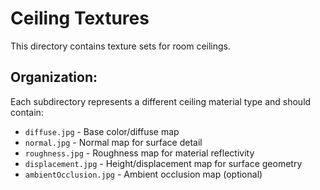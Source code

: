 # Ceiling Textures

This directory contains texture sets for room ceilings.

## Organization:
Each subdirectory represents a different ceiling material type and should contain:
- `diffuse.jpg` - Base color/diffuse map
- `normal.jpg` - Normal map for surface detail  
- `roughness.jpg` - Roughness map for material reflectivity
- `displacement.jpg` - Height/displacement map for surface geometry
- `ambientOcclusion.jpg` - Ambient occlusion map (optional)